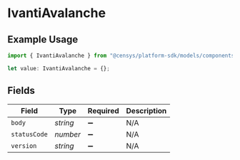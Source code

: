 # IvantiAvalanche

## Example Usage

```typescript
import { IvantiAvalanche } from "@censys/platform-sdk/models/components";

let value: IvantiAvalanche = {};
```

## Fields

| Field              | Type               | Required           | Description        |
| ------------------ | ------------------ | ------------------ | ------------------ |
| `body`             | *string*           | :heavy_minus_sign: | N/A                |
| `statusCode`       | *number*           | :heavy_minus_sign: | N/A                |
| `version`          | *string*           | :heavy_minus_sign: | N/A                |